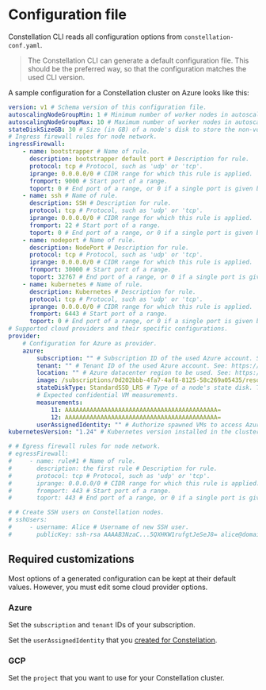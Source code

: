 # Configuration file

Constellation CLI reads all configuration options from `constellation-conf.yaml`.

> The Constellation CLI can generate a default configuration file. This should be the preferred way, so that the configuration matches the used CLI version.

A sample configuration for a Constellation cluster on Azure looks like this:

```yaml
version: v1 # Schema version of this configuration file.
autoscalingNodeGroupMin: 1 # Minimum number of worker nodes in autoscaling group.
autoscalingNodeGroupMax: 10 # Maximum number of worker nodes in autoscaling group.
stateDiskSizeGB: 30 # Size (in GB) of a node's disk to store the non-volatile state.
# Ingress firewall rules for node network.
ingressFirewall:
    - name: bootstrapper # Name of rule.
      description: bootstrapper default port # Description for rule.
      protocol: tcp # Protocol, such as 'udp' or 'tcp'.
      iprange: 0.0.0.0/0 # CIDR range for which this rule is applied.
      fromport: 9000 # Start port of a range.
      toport: 0 # End port of a range, or 0 if a single port is given by fromport.
    - name: ssh # Name of rule.
      description: SSH # Description for rule.
      protocol: tcp # Protocol, such as 'udp' or 'tcp'.
      iprange: 0.0.0.0/0 # CIDR range for which this rule is applied.
      fromport: 22 # Start port of a range.
      toport: 0 # End port of a range, or 0 if a single port is given by fromport.
    - name: nodeport # Name of rule.
      description: NodePort # Description for rule.
      protocol: tcp # Protocol, such as 'udp' or 'tcp'.
      iprange: 0.0.0.0/0 # CIDR range for which this rule is applied.
      fromport: 30000 # Start port of a range.
      toport: 32767 # End port of a range, or 0 if a single port is given by fromport.
    - name: kubernetes # Name of rule.
      description: Kubernetes # Description for rule.
      protocol: tcp # Protocol, such as 'udp' or 'tcp'.
      iprange: 0.0.0.0/0 # CIDR range for which this rule is applied.
      fromport: 6443 # Start port of a range.
      toport: 0 # End port of a range, or 0 if a single port is given by fromport.
# Supported cloud providers and their specific configurations.
provider:
    # Configuration for Azure as provider.
    azure:
        subscription: "" # Subscription ID of the used Azure account. See: https://docs.microsoft.com/en-us/azure/azure-portal/get-subscription-tenant-id#find-your-azure-subscription
        tenant: "" # Tenant ID of the used Azure account. See: https://docs.microsoft.com/en-us/azure/azure-portal/get-subscription-tenant-id#find-your-azure-ad-tenant
        location: "" # Azure datacenter region to be used. See: https://docs.microsoft.com/en-us/azure/availability-zones/az-overview#azure-regions-with-availability-zones
        image: /subscriptions/0d202bbb-4fa7-4af8-8125-58c269a05435/resourceGroups/CONSTELLATION-IMAGES/providers/Microsoft.Compute/galleries/Constellation/images/constellation-coreos/versions/0.0.1659453699 # Machine image used to create Constellation nodes.
        stateDiskType: StandardSSD_LRS # Type of a node's state disk. The type influences boot time and I/O performance. See: https://docs.microsoft.com/en-us/azure/virtual-machines/disks-types#disk-type-comparison
        # Expected confidential VM measurements.
        measurements:
            11: AAAAAAAAAAAAAAAAAAAAAAAAAAAAAAAAAAAAAAAAAAA=
            12: AAAAAAAAAAAAAAAAAAAAAAAAAAAAAAAAAAAAAAAAAAA=
        userAssignedIdentity: "" # Authorize spawned VMs to access Azure API. See: https://docs.edgeless.systems/constellation/latest/#/getting-started/install?id=azure
kubernetesVersion: "1.24" # Kubernetes version installed in the cluster.

# # Egress firewall rules for node network.
# egressFirewall:
#     - name: rule#1 # Name of rule.
#       description: the first rule # Description for rule.
#       protocol: tcp # Protocol, such as 'udp' or 'tcp'.
#       iprange: 0.0.0.0/0 # CIDR range for which this rule is applied.
#       fromport: 443 # Start port of a range.
#       toport: 443 # End port of a range, or 0 if a single port is given by fromport.

# # Create SSH users on Constellation nodes.
# sshUsers:
#     - username: Alice # Username of new SSH user.
#       publicKey: ssh-rsa AAAAB3NzaC...5QXHKW1rufgtJeSeJ8= alice@domain.com # Public key of new SSH user.
```

## Required customizations

Most options of a generated configuration can be kept at their default values. However, you must edit some cloud provider options.

### Azure

Set the `subscription` and `tenant` IDs of your subscription.

Set the `userAssignedIdentity` that you [created for Constellation](../getting-started/install.md#azure).

### GCP

Set the `project` that you want to use for your Constellation cluster.
